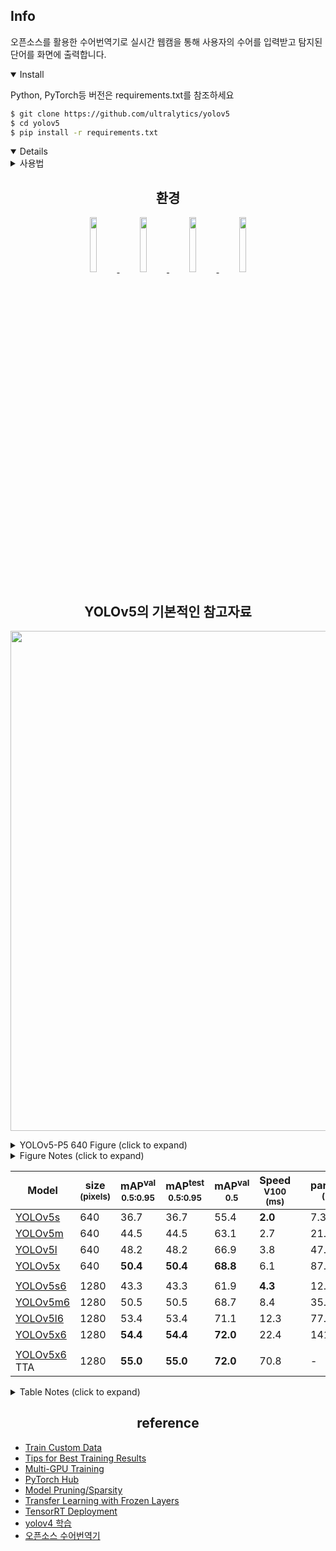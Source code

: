 ## Info
오픈소스를 활용한 수어번역기로 실시간 웹캠을 통해 사용자의 수어를 입력받고 탐지된 단어를 화면에 출력합니다.

<details open>
<summary>Install</summary>

Python, PyTorch등 버전은 requirements.txt를 참조하세요
<!-- $ sudo apt update && apt install -y libgl1-mesa-glx libsm6 libxext6 libxrender-dev -->

```bash
$ git clone https://github.com/ultralytics/yolov5
$ cd yolov5
$ pip install -r requirements.txt
```

</details>

<details open>


<details>
<summary>사용법</summary>

`train.py`에서 학습을 진행하고 `detect.py` 에서 객체를 탐지합니다. 다양한 파라미터들은 의도에 맞게 적절히 수정해야 합니다.

```bash
$ python train.py --img 640 --batch 16 --epochs 100 --data datasets/sign/data.yaml --weights yolov5s.pt

$ python detect.py --weights ./runs/train/exp/weights/best.pt --imgsz 640							
```

</details> 

## <div align="center">환경</div>

<div align="center">
    <a href="https://www.python.org/">
        <img src="https://upload.wikimedia.org/wikipedia/commons/c/c3/Python-logo-notext.svg" width="15%"/>
    </a>
    <a href="https://pytorch.org/">
        <img src="https://upload.wikimedia.org/wikipedia/commons/9/96/Pytorch_logo.png" width="15%"/>
    </a>
    <a href="https://www.tensorflow.org/">
        <img src="https://upload.wikimedia.org/wikipedia/commons/2/2d/Tensorflow_logo.svg" width="15%"/>
    </a>
    <a href="https://opencv.org/">
        <img src="https://opencv.org/wp-content/uploads/2022/05/logo.png" width="15%"/>
    </a>
</div>

## <div align="center">YOLOv5의 기본적인 참고자료</div>

<p align="center"><img width="800" src="https://user-images.githubusercontent.com/26833433/114313216-f0a5e100-9af5-11eb-8445-c682b60da2e3.png"></p>
<details>
  <summary>YOLOv5-P5 640 Figure (click to expand)</summary>

<p align="center"><img width="800" src="https://user-images.githubusercontent.com/26833433/114313219-f1d70e00-9af5-11eb-9973-52b1f98d321a.png"></p>
</details>
<details>
  <summary>Figure Notes (click to expand)</summary>

* GPU Speed measures end-to-end time per image averaged over 5000 COCO val2017 images using a V100 GPU with batch size
  32, and includes image preprocessing, PyTorch FP16 inference, postprocessing and NMS.
* EfficientDet data from [google/automl](https://github.com/google/automl) at batch size 8.
* **Reproduce** by
  `python val.py --task study --data coco.yaml --iou 0.7 --weights yolov5s6.pt yolov5m6.pt yolov5l6.pt yolov5x6.pt`

</details>

[assets]: https://github.com/ultralytics/yolov5/releases

|Model |size<br><sup>(pixels) |mAP<sup>val<br>0.5:0.95 |mAP<sup>test<br>0.5:0.95 |mAP<sup>val<br>0.5 |Speed<br><sup>V100 (ms) | |params<br><sup>(M) |FLOPs<br><sup>640 (B)
|---                    |---  |---      |---      |---      |---     |---|---   |---
|[YOLOv5s][assets]      |640  |36.7     |36.7     |55.4     |**2.0** |   |7.3   |17.0
|[YOLOv5m][assets]      |640  |44.5     |44.5     |63.1     |2.7     |   |21.4  |51.3
|[YOLOv5l][assets]      |640  |48.2     |48.2     |66.9     |3.8     |   |47.0  |115.4
|[YOLOv5x][assets]      |640  |**50.4** |**50.4** |**68.8** |6.1     |   |87.7  |218.8
|                       |     |         |         |         |        |   |      |
|[YOLOv5s6][assets]     |1280 |43.3     |43.3     |61.9     |**4.3** |   |12.7  |17.4
|[YOLOv5m6][assets]     |1280 |50.5     |50.5     |68.7     |8.4     |   |35.9  |52.4
|[YOLOv5l6][assets]     |1280 |53.4     |53.4     |71.1     |12.3    |   |77.2  |117.7
|[YOLOv5x6][assets]     |1280 |**54.4** |**54.4** |**72.0** |22.4    |   |141.8 |222.9
|                       |     |         |         |         |        |   |      |
|[YOLOv5x6][assets] TTA |1280 |**55.0** |**55.0** |**72.0** |70.8    |   |-     |-

<details>
  <summary>Table Notes (click to expand)</summary>

* AP<sup>test</sup> denotes COCO [test-dev2017](http://cocodataset.org/#upload) server results, all other AP results
  denote val2017 accuracy.
* AP values are for single-model single-scale unless otherwise noted. **Reproduce mAP**
  by `python val.py --data coco.yaml --img 640 --conf 0.001 --iou 0.65`
* Speed<sub>GPU</sub> averaged over 5000 COCO val2017 images using a
  GCP [n1-standard-16](https://cloud.google.com/compute/docs/machine-types#n1_standard_machine_types) V100 instance, and
  includes FP16 inference, postprocessing and NMS. **Reproduce speed**
  by `python val.py --data coco.yaml --img 640 --conf 0.25 --iou 0.45 --half`
* All checkpoints are trained to 300 epochs with default settings and hyperparameters (no autoaugmentation).
* Test Time Augmentation ([TTA](https://github.com/ultralytics/yolov5/issues/303)) includes reflection and scale
  augmentation. **Reproduce TTA** by `python val.py --data coco.yaml --img 1536 --iou 0.7 --augment`

</details>

## <div align="center">reference</div>
* [Train Custom Data](https://github.com/ultralytics/yolov5/wiki/Train-Custom-Data)&nbsp;
* [Tips for Best Training Results](https://github.com/ultralytics/yolov5/wiki/Tips-for-Best-Training-Results)&nbsp;
* [Multi-GPU Training](https://github.com/ultralytics/yolov5/issues/475)
* [PyTorch Hub](https://github.com/ultralytics/yolov5/issues/36)&nbsp;
* [Model Pruning/Sparsity](https://github.com/ultralytics/yolov5/issues/304)
* [Transfer Learning with Frozen Layers](https://github.com/ultralytics/yolov5/issues/1314)&nbsp;
* [TensorRT Deployment](https://github.com/wang-xinyu/tensorrtx)
* [yolov4 학습](https://velog.io/@jhlee508/Object-Detection-YOLOv4-Darknet-%ED%95%99%EC%8A%B5%ED%95%98%EC%97%AC-Custom-%EB%8D%B0%EC%9D%B4%ED%84%B0-%EC%9D%B8%EC%8B%9D-%EB%AA%A8%EB%8D%B8-%EB%A7%8C%EB%93%A4%EA%B8%B0-feat.-AlexeyABdarknet)
* [오픈소스 수어번역기](https://github.com/23bulgogi/sonmari)

